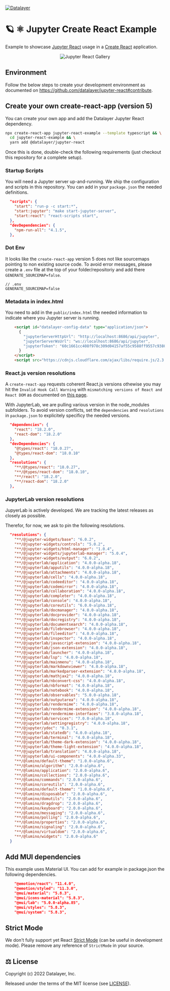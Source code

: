 [![Datalayer](https://assets.datalayer.design/datalayer-25.svg)](https://datalayer.io)

# 🪐 ⚛️ Jupyter Create React Example

Example to showcase [Jupyter React](https://github.com/datalayer/jupyter-react) usage in a [Create React](https://reactjs.org/docs/create-a-new-react-app.html) application.

<div align="center" style="text-align: center">
  <img alt="Jupyter React Gallery" src="https://datalayer-jupyter-examples.s3.amazonaws.com/jupyter-react-gallery.gif" />
</div>

## Environment

Follow the below steps to create your development environment as documented on https://github.com/datalayer/jupyter-react#contribute.

## Create your own create-react-app (version 5)

You can create your own app and add the Datalayer Jupyter React dependency.

```bash
npx create-react-app jupyter-react-example --template typescript && \
  cd jupyter-react-example && \
  yarn add @datalayer/jupyter-react
```

Once this is done, double-check the following requirements (just checkout this repository for a complete setup).

### Startup Scripts

You will need a Jupyter server up-and-running. We ship the configuration and scripts in this repository. You can add in your `package.json` the needed definitions.

```json
  "scripts": {
    "start": "run-p -c start:*",
    "start:jupyter": "make start-jupyter-server",
    "start:react": "react-scripts start",
  },
  "devDependencies": {
    "npm-run-all": "4.1.5",
  },
```

### Dot Env

It looks like the `create-react-app` version 5 does not like sourcemaps pointing to non existing source code. To avoid error messages, please create a `.env` file at the top of your folder/repositoriy and add there `GENERATE_SOURCEMAP=false`.

```dotenv
// .env
GENERATE_SOURCEMAP=false
```

### Metadata in index.html

You need to add in the `public/index.html` the needed information to indicate where you Jupyter server is running.

```html
    <script id="datalayer-config-data" type="application/json">
      {
        "jupyterServerHttpUrl": "http://localhost:8686/api/jupyter",
        "jupyterServerWsUrl": "ws://localhost:8686/api/jupyter",
        "jupyterToken": "60c1661cc408f978c309d04157af55c9588ff9557c9380e4fb50785750703da6"
      }
    </script>
    <script src="https://cdnjs.cloudflare.com/ajax/libs/require.js/2.3.4/require.min.js"></script>
```

### React.js version resolutions

A `create-react-app` requests coherent React.js versions othewise you may hit the `Invalid Hook Call Warning` with `mismatching versions of React and React DOM` as documented on [this page](https://reactjs.org/warnings/invalid-hook-call-warning.html).

With JupyterLab, we are pulling various version in the node_modules subfolders. To avoid version conflicts, set the `dependencies` and `resolutions` in `package.json` to explicitely specificy the needed versions.

```json
  "dependencies": {
    "react": "18.2.0",
    "react-dom": "18.2.0"
  },
  "devDependencies": {
    "@types/react": "18.0.27",
    "@types/react-dom": "18.0.10"
  },
  "resolutions": {
    "**/@types/react": "18.0.27",
    "**/@types/react-dom": "18.0.10",
    "**/react": "18.2.0",
    "**/react-dom": "18.2.0"
  },
```

### JupyterLab version resolutions

JupyerLab is actively developed. We are tracking the latest releases as closely as possible.

Therefor, for now, we ask to pin the following resolutions.

```json
  "resolutions": {
    "**/@jupyter-widgets/base": "6.0.2",
    "**/@jupyter-widgets/controls": "5.0.2",
    "**/@jupyter-widgets/html-manager": "1.0.4",
    "**/@jupyter-widgets/jupyterlab-manager": "5.0.4",
    "**/@jupyter-widgets/output": "6.0.2",
    "**/@jupyterlab/application": "4.0.0-alpha.18",
    "**/@jupyterlab/apputils": "4.0.0-alpha.18",
    "**/@jupyterlab/attachments": "4.0.0-alpha.18",
    "**/@jupyterlab/cells": "4.0.0-alpha.18",
    "**/@jupyterlab/codeeditor": "4.0.0-alpha.18",
    "**/@jupyterlab/codemirror": "4.0.0-alpha.18",
    "**/@jupyterlab/collaboration": "4.0.0-alpha.18",
    "**/@jupyterlab/completer": "4.0.0-alpha.18",
    "**/@jupyterlab/console": "4.0.0-alpha.18",
    "**/@jupyterlab/coreutils": "6.0.0-alpha.18",
    "**/@jupyterlab/docmanager": "4.0.0-alpha.18",
    "**/@jupyterlab/docprovider": "4.0.0-alpha.18",
    "**/@jupyterlab/docregistry": "4.0.0-alpha.18",
    "**/@jupyterlab/documentsearch": "4.0.0-alpha.18",
    "**/@jupyterlab/filebrowser": "4.0.0-alpha.18",
    "**/@jupyterlab/fileeditor": "4.0.0-alpha.18",
    "**/@jupyterlab/inspector": "4.0.0-alpha.18",
    "**/@jupyterlab/javascript-extension": "4.0.0-alpha.18",
    "**/@jupyterlab/json-extension": "4.0.0-alpha.18",
    "**/@jupyterlab/launcher": "4.0.0-alpha.18",
    "**/@jupyterlab/lsp": "4.0.0-alpha.18",
    "**/@jupyterlab/mainmenu": "4.0.0-alpha.18",
    "**/@jupyterlab/markdownviewer": "4.0.0-alpha.18",
    "**/@jupyterlab/markedparser-extension": "4.0.0-alpha.18",
    "**/@jupyterlab/mathjax2": "4.0.0-alpha.18",
    "**/@jupyterlab/nbconvert-css": "4.0.0-alpha.18",
    "**/@jupyterlab/nbformat": "4.0.0-alpha.18",
    "**/@jupyterlab/notebook": "4.0.0-alpha.18",
    "**/@jupyterlab/observables": "5.0.0-alpha.18",
    "**/@jupyterlab/outputarea": "4.0.0-alpha.18",
    "**/@jupyterlab/rendermime": "4.0.0-alpha.18",
    "**/@jupyterlab/rendermime-extension": "4.0.0-alpha.18",
    "**/@jupyterlab/rendermime-interfaces": "3.8.0-alpha.18",
    "**/@jupyterlab/services": "7.0.0-alpha.18",
    "**/@jupyterlab/settingregistry": "4.0.0-alpha.18",
    "**/@jupyter/ydoc": "0.3.1",
    "**/@jupyterlab/statedb": "4.0.0-alpha.18",
    "**/@jupyterlab/terminal": "4.0.0-alpha.18",
    "**/@jupyterlab/theme-dark-extension": "4.0.0-alpha.18",
    "**/@jupyterlab/theme-light-extension": "4.0.0-alpha.18",
    "**/@jupyterlab/translation": "4.0.0-alpha.18",
    "**/@jupyterlab/ui-components": "4.0.0-alpha.33",
    "**/@lumino/default-theme": "1.0.0-alpha.6",
    "**/@lumino/algorithm": "2.0.0-alpha.6",
    "**/@lumino/application": "2.0.0-alpha.6",
    "**/@lumino/collections": "2.0.0-alpha.6",
    "**/@lumino/commands": "2.0.0-alpha.6",
    "**/@lumino/coreutils": "2.0.0-alpha.6",
    "**/@lumino/default-theme": "1.0.0-alpha.6",
    "**/@lumino/disposable": "2.0.0-alpha.6",
    "**/@lumino/domutils": "2.0.0-alpha.6",
    "**/@lumino/dragdrop": "2.0.0-alpha.6",
    "**/@lumino/keyboard": "2.0.0-alpha.6",
    "**/@lumino/messaging": "2.0.0-alpha.6",
    "**/@lumino/polling": "2.0.0-alpha.6",
    "**/@lumino/properties": "2.0.0-alpha.6",
    "**/@lumino/signaling": "2.0.0-alpha.6",
    "**/@lumino/virtualdom": "2.0.0-alpha.6",
    "**/@lumino/widgets": "2.0.0-alpha.6"
  }
```

## Add MUI dependencies

This example uses Material UI. You can add for example in package.json the following dependencies.

```json
    "@emotion/react": "11.4.0",
    "@emotion/styled": "11.3.0",
    "@mui/material": "5.8.3",
    "@mui/icons-material": "5.8.3",
    "@mui/lab": "5.0.0-alpha.85",
    "@mui/styles": "5.8.3",
    "@mui/system": "5.8.3",
```

## Strict Mode

We don't fully support yet React [Strict Mode](https://reactjs.org/docs/strict-mode.html) (can be useful in development mode). Please remove any reference of `StrictMode` in your source.

## ⚖️ License

Copyright (c) 2022 Datalayer, Inc.

Released under the terms of the MIT license (see [LICENSE](./LICENSE)).
